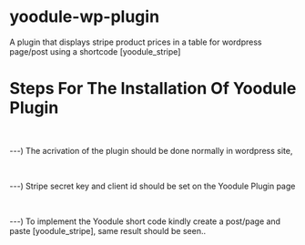 # yoodule-wp-plugin
A plugin that displays stripe product prices in a table for wordpress page/post using a shortcode [yoodule_stripe]

 <h1> Steps For The Installation Of Yoodule Plugin</h1>
 <br>
 <p> ---) The acrivation of the plugin should be done normally in wordpress site, </p>
  <br>
 <p> ---) Stripe secret key and client id should be set on the  Yoodule Plugin page  </p>
  <br>
 <p> ---) To implement the Yoodule short code kindly create a post/page and paste [yoodule_stripe], same result should be seen..
  <br>
  <br>
